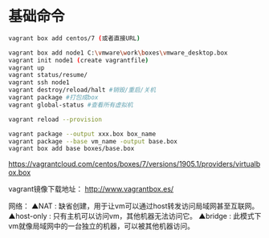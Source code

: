 # 基础命令
```bash
vagrant box add centos/7 (或者直接URL)

vagrant box add node1 C:\vmware\work\boxes\vmware_desktop.box
vagrant init node1 (create vagrantfile)
vagrant up
vagrant status/resume/
vagrant ssh node1
vagrant destroy/reload/halt #销毁/重启/关机
vagrant package #打包成box
vagrant global-status #查看所有虚拟机

vagrant reload --provision

vagrant package --output xxx.box box_name
vagrant package --base vm_name -output base.box 
vagrant box add base boxes/base.box
```

https://vagrantcloud.com/centos/boxes/7/versions/1905.1/providers/virtualbox.box

vagrant镜像下载地址：
http://www.vagrantbox.es/

网络：
▲NAT : 缺省创建，用于让vm可以通过host转发访问局域网甚至互联网。
▲host-only : 只有主机可以访问vm，其他机器无法访问它。
▲bridge : 此模式下vm就像局域网中的一台独立的机器，可以被其他机器访问。